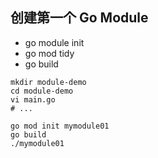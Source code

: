 ## 创建第一个 Go Module

- go module init
- go mod tidy
- go build

```shell
mkdir module-demo
cd module-demo
vi main.go
# ...

go mod init mymodule01
go build
./mymodule01
```
